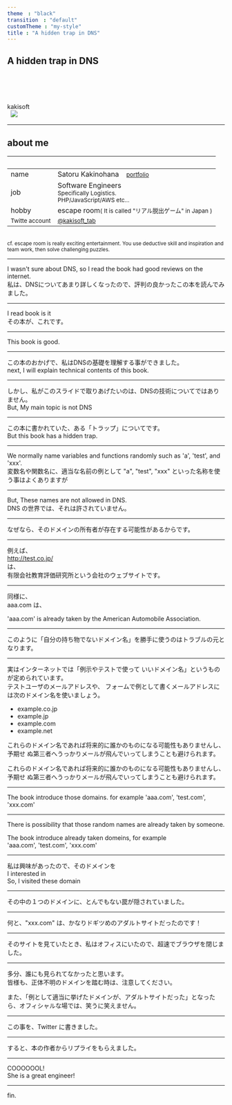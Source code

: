 ```yaml
---
theme　: "black"
transition　: "default"
customTheme : "my-style"
title : "A hidden trap in DNS"
---
```

## A hidden trap in DNS

<br>
<br>
<br>
<br>
kakisoft
<br>
&nbsp;&nbsp;<img src="../assets/kakisoft_log
.png" style="max-width: 10%;">

---

## about me

&nbsp;  |  &nbsp;
-------------|---------------
name       | Satoru Kakinohana &nbsp;&nbsp;&nbsp;<small><a href="https://kakisoft-portfolio-v2.netlify.com/">portfolio</a></small>
job        | Software Engineers<br><small>Specifically Logistics.<br>PHP/JavaScript/AWS etc...</small>  
hobby      | escape room<small>( It is called "リアル脱出ゲーム" in Japan )</small>  
<small>Twitte account</small> | <small>[@kakisoft_tab](https://twitter.com/kakisoft_tab)</small>

<br>

<small>
cf. escape room is really exciting entertainment.  
You use deductive skill and inspiration and team work, then solve challenging puzzles.</small>

---

I wasn't sure about DNS, so I read the book had good reviews on the internet.  
私は、DNSについてあまり詳しくなったので、評判の良かったこの本を読んでみました。  

---

I read book is it  
その本が、これです。  

---

This book is good.  

---

この本のおかげで、私はDNSの基礎を理解する事ができました。  
next, I will explain technical contents of this book.  

---

しかし、私がこのスライドで取りあげたいのは、DNSの技術についてではありません。  
But, My main topic is not DNS  

---

この本に書かれていた、ある「トラップ」についてです。  
But this book has a hidden trap.  

---

We normally name variables and functions randomly such as 'a', 'test', and 'xxx'.  
変数名や関数名に、適当な名前の例として "a", "test", "xxx" といった名称を使う事はよくありますが  

---

But, These names are not allowed in DNS.  
DNS の世界では、それは許されていません。  

---

なぜなら、そのドメインの所有者が存在する可能性があるからです。  

---

例えば、  
http://test.co.jp/  
は、  
有限会社教育評価研究所という会社のウェブサイトです。  

---

同様に、  
aaa.com は、  

'aaa.com' is already taken by the American Automobile Association.  

---

このように「自分の持ち物でないドメイン名」を勝手に使うのはトラブルの元となります。

---

実はインターネットでは「例示やテストで使って いいドメイン名」というものが定められています。  
テストユーザのメールアドレスや、 フォームで例として書くメールアドレスには次のドメイン名を使いましょう。  


* example.co.jp
* example.jp
* example.com
* example.net

これらのドメイン名であれば将来的に誰かのものになる可能性もありませんし、
予期せ ぬ第三者へうっかりメールが飛んでいってしまうことも避けられます。

これらのドメイン名であれば将来的に誰かのものになる可能性もありませんし、  
予期せ ぬ第三者へうっかりメールが飛んでいってしまうことも避けられます。  

---

The book introduce those domains. for example 
'aaa.com', 'test.com', 'xxx.com'

---

There is possibility that those random names are already taken by someone.  

The book introduce already taken domeins, for example  
'aaa.com', 'test.com', 'xxx.com'  

---

私は興味があったので、そのドメインを  
I interested in  
So, I visited these domain  

---

その中の１つのドメインに、とんでもない罠が隠されていました。  

---

何と、"xxx.com" は、かなりドギツめのアダルトサイトだったのです！

---

そのサイトを見ていたとき、私はオフィスにいたので、超速でブラウザを閉じました。

---

多分、誰にも見られてなかったと思います。  
皆様も、正体不明のドメインを踏む時は、注意してください。  

また、「例として適当に挙げたドメインが、アダルトサイトだった」となったら、オフィシャルな場では、笑うに笑えません。  

---

この事を、Twitter に書きました。

---

すると、本の作者からリプライをもらえました。

---

COOOOOOL!  
She is a great engineer!

---

fin.
